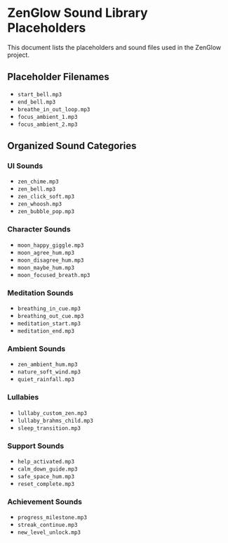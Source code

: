 # ZenGlow Sound Library Placeholders

This document lists the placeholders and sound files used in the ZenGlow project.

## Placeholder Filenames

- `start_bell.mp3`
- `end_bell.mp3`
- `breathe_in_out_loop.mp3`
- `focus_ambient_1.mp3`
- `focus_ambient_2.mp3`

## Organized Sound Categories

### UI Sounds

- `zen_chime.mp3`
- `zen_bell.mp3`
- `zen_click_soft.mp3`
- `zen_whoosh.mp3`
- `zen_bubble_pop.mp3`

### Character Sounds

- `moon_happy_giggle.mp3`
- `moon_agree_hum.mp3`
- `moon_disagree_hum.mp3`
- `moon_maybe_hum.mp3`
- `moon_focused_breath.mp3`

### Meditation Sounds

- `breathing_in_cue.mp3`
- `breathing_out_cue.mp3`
- `meditation_start.mp3`
- `meditation_end.mp3`

### Ambient Sounds

- `zen_ambient_hum.mp3`
- `nature_soft_wind.mp3`
- `quiet_rainfall.mp3`

### Lullabies

- `lullaby_custom_zen.mp3`
- `lullaby_brahms_child.mp3`
- `sleep_transition.mp3`

### Support Sounds

- `help_activated.mp3`
- `calm_down_guide.mp3`
- `safe_space_hum.mp3`
- `reset_complete.mp3`

### Achievement Sounds

- `progress_milestone.mp3`
- `streak_continue.mp3`
- `new_level_unlock.mp3`

